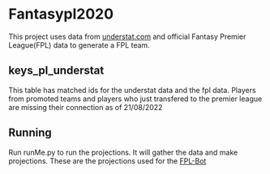 # Fantasypl2020

This project uses data from [understat.com](https://understat.com/league/EPL) and official Fantasy Premier League(FPL) data to generate a FPL team.


## keys_pl_understat
This table has matched ids for the understat data and the fpl data.  Players from promoted teams and players who just transfered to the premier league are missing their connection as of 21/08/2022

## Running
Run runMe.py to run the projections.  It will gather the data and make projections.  These are the projections used for the  [FPL-Bot](https://www.thefplbot.com/)